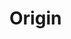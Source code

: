 Origin
======

<!--
Please replace this with the issue number this PR is for (e.g. #133).
If an issue does not already exist, please create one before this PR.
-->

<!--
Additional Context
------------------

Uncomment this section to add additional context.
-->
